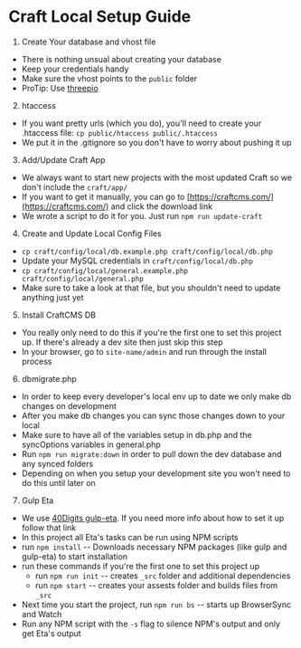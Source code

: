 # Craft Local Setup Guide

1. Create Your database and vhost file
  * There is nothing unsual about creating your database
  * Keep your credentials handy
  * Make sure the vhost points to the `public` folder
  * ProTip: Use [threepio](https://github.com/40Digits/threepio)

2. htaccess
  * If you want pretty urls (which you do), you'll need to create your .htaccess file: `cp public/htaccess public/.htaccess`
  * We put it in the .gitignore so you don't have to worry about pushing it up

3. Add/Update Craft App
  * We always want to start new projects with the most updated Craft so we don't include the `craft/app/`
  * If you want to get it manually, you can go to [https://craftcms.com/](https://craftcms.com/) and click the download link
  * We wrote a script to do it for you. Just run `npm run update-craft`

4. Create and Update Local Config Files
  * `cp craft/config/local/db.example.php craft/config/local/db.php`
  * Update your MySQL credentials in `craft/config/local/db.php`
  * `cp craft/config/local/general.example.php craft/config/local/general.php`
  * Make sure to take a look at that file, but you shouldn't need to update anything just yet

5. Install CraftCMS DB
  * You really only need to do this if you're the first one to set this project up. If there's already a dev site then just skip this step
  * In your browser, go to `site-name/admin` and run through the install process

6. dbmigrate.php
  * In order to keep every developer's local env up to date we only make db changes on development
  * After you make db changes you can sync those changes down to your local
  * Make sure to have all of the variables setup in db.php and the syncOptions variables in general.php
  * Run `npm run migrate:down` in order to pull down the dev database and any synced folders
  * Depending on when you setup your development site you won't need to do this until later on

7. Gulp Eta
  * We use [40Digits gulp-eta](https://github.com/40Digits/gulp-eta). If you need more info about how to set it up follow that link
  * In this project all Eta's tasks can be run using NPM scripts
  * run `npm install` -- Downloads necessary NPM packages (like gulp and gulp-eta) to start installation
  * run these commands if you're the first one to set this project up
    * run `npm run init` -- creates `_src` folder and additional dependencies
    * run `npm start` -- creates your assests folder and builds files from `_src`
  * Next time you start the project, run `npm run bs` -- starts up BrowserSync and Watch
  * Run any NPM script with the `-s` flag to silence NPM's output and only get Eta's output
